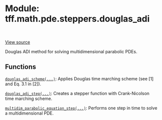<div itemscope itemtype="http://developers.google.com/ReferenceObject">
<meta itemprop="name" content="tff.math.pde.steppers.douglas_adi" />
<meta itemprop="path" content="Stable" />
</div>

# Module: tff.math.pde.steppers.douglas_adi

<!-- Insert buttons and diff -->

<table class="tfo-notebook-buttons tfo-api" align="left">
</table>

<a target="_blank" href="https://github.com/google/tf-quant-finance/blob/master/tf_quant_finance/math/pde/steppers/douglas_adi.py">View source</a>



Douglas ADI method for solving multidimensional parabolic PDEs.



## Functions

[`douglas_adi_scheme(...)`](../../../../tff/math/pde/steppers/douglas_adi/douglas_adi_scheme.md): Applies Douglas time marching scheme (see [1] and Eq. 3.1 in [2]).

[`douglas_adi_step(...)`](../../../../tff/math/pde/fd_solvers/douglas_adi_step.md): Creates a stepper function with Crank-Nicolson time marching scheme.

[`multidim_parabolic_equation_step(...)`](../../../../tff/math/pde/steppers/douglas_adi/multidim_parabolic_equation_step.md): Performs one step in time to solve a multidimensional PDE.

